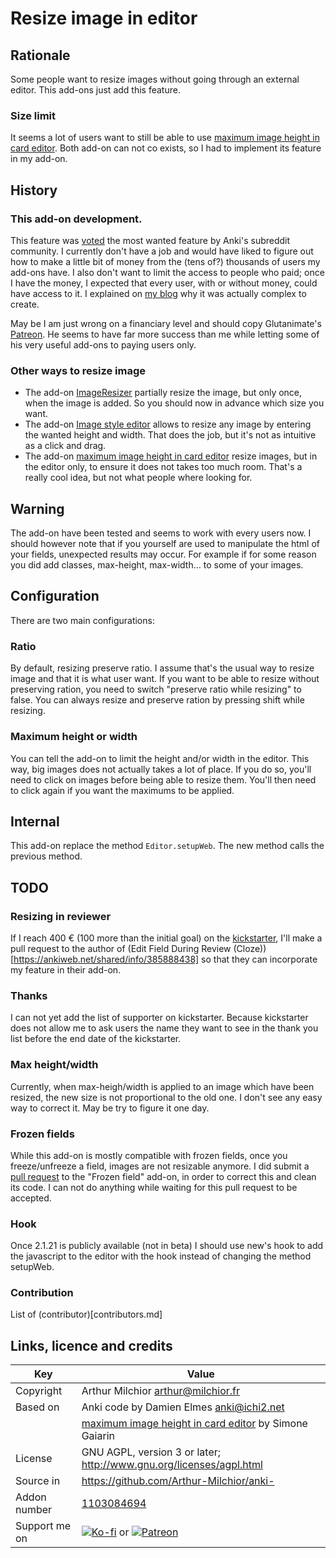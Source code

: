 # Resize image in editor
## Rationale
Some people want to resize images without going through an external
editor. This add-ons just add this feature.

### Size limit
It seems a lot of users want to still be able to use [maximum image height in card editor](https://ankiweb.net/shared/info/229181581). Both add-on can not co exists, so I had to implement its feature in my add-on. 

## History
### This add-on development.
This feature was [voted](https://www.reddit.com/r/Anki/comments/ex8h23/unofficial_feature_voting_system_february_2020/) the most wanted feature by Anki's subreddit community. I currently don't have a job and would have liked to figure out how to make a little bit of money from the (tens of?) thousands of users my add-ons have. I also don't want to limit the access to people who paid; once I have the money, I expected that every user, with or without money, could have access to it. I explained on [my blog](http://www.milchior.fr/blog_en/index.php/post/2020/02/17/How-hard-can-it-be-to-code-a-feature-to-let-users-resize-images-in-a-software) why it was actually complex to create.

May be I am just wrong on a financiary level and should copy Glutanimate's [Patreon](https://www.patreon.com/glutanimate). He seems to have far more success than me while letting some of his very useful add-ons to paying users only.

### Other ways to resize image
* The add-on
[ImageResizer](https://ankiweb.net/shared/info/1214357311) partially
resize the image, but only once, when the image is added. So you
should now in advance which size you want.
* The add-on [Image style editor](https://ankiweb.net/shared/info/1593969147) allows to resize any image by entering the wanted height and width. That does the job, but it's not as intuitive as a click and drag.
* The add-on [maximum image height in card editor](https://ankiweb.net/shared/info/229181581) resize images, but in the editor only, to ensure it does not takes too much room. That's a really cool idea, but not what people where looking for.

## Warning
The add-on have been tested and seems to work with every users now. I should however note that if you yourself are used to manipulate the html of your fields, unexpected results may occur. For example if for some reason you did add classes, max-height, max-width... to some of your images.

## Configuration
There are two main configurations:
### Ratio
By default, resizing preserve ratio. I assume that's the usual way to resize image and that it is what user want. If you want to be able to resize without preserving ration, you need to switch "preserve ratio while resizing" to false. You can always resize and preserve ration by pressing shift while resizing.

### Maximum height or width
You can tell the add-on to limit the height and/or width in the editor. This way, big images does not actually takes a lot of place. If you do so, you'll need to click on images before being able to resize them. You'll then need to click again if you want the maximums to be applied.

## Internal
This add-on replace the method `Editor.setupWeb`. The new method calls the previous method. 

## TODO
### Resizing in reviewer
If I reach 400 € (100 more than the initial goal) on the [kickstarter](https://www.kickstarter.com/projects/arthurmilchior/image-resizing-in-anki/description), I'll make a pull request to the author of (Edit Field During Review (Cloze))[https://ankiweb.net/shared/info/385888438] so that they can incorporate my feature in their add-on.

### Thanks
I can not yet add the list of supporter on kickstarter. Because kickstarter does not allow me to ask users the name they want to see in the thank you list before the end date of the kickstarter.

### Max height/width
Currently, when max-heigh/width is applied to an image which have been resized, the new size is not proportional to the old one. I don't see any easy way to correct it. May be try to figure it one day.

### Frozen fields
While this add-on is mostly compatible with frozen fields, once you freeze/unfreeze a field, images are not resizable anymore. I did submit a [pull request](https://github.com/glutanimate/frozen-fields/pull/15) to the "Frozen field" add-on, in order to correct this and clean its code. I can not do anything while waiting for this pull request to be accepted.

### Hook
Once 2.1.21 is publicly available (not in beta) I should use new's hook to add the javascript to the editor with the hook instead of changing the method setupWeb.

### Contribution
List of (contributor)[contributors.md]

## Links, licence and credits

Key         |Value
------------|-------------------------------------------------------------------
Copyright   | Arthur Milchior <arthur@milchior.fr>
Based on    | Anki code by Damien Elmes <anki@ichi2.net>
            | [maximum image height in card editor](https://ankiweb.net/shared/info/229181581) by Simone Gaiarin
License     | GNU AGPL, version 3 or later; http://www.gnu.org/licenses/agpl.html
Source in   | https://github.com/Arthur-Milchior/anki-
Addon number| [1103084694](https://ankiweb.net/shared/info/1103084694)
Support me on| [![Ko-fi](https://ko-fi.com/img/Kofi_Logo_Blue.svg)](Ko-fi.com/arthurmilchior) or [![Patreon](http://www.milchior.fr/patreon.png)](https://www.patreon.com/bePatron?u=146206)
